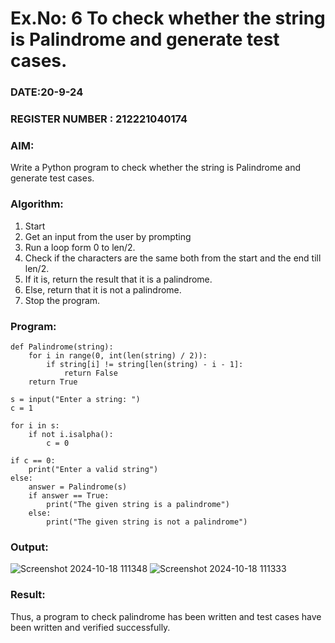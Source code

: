 # Ex.No: 6 To check whether the string is Palindrome and generate test cases.

### DATE:20-9-24                                                                            
### REGISTER NUMBER : 212221040174
### AIM: 
Write a Python program to check whether the string is Palindrome and generate test cases. 
### Algorithm:
1. Start
2. Get an input from the user by prompting 
3. Run a loop form 0 to len/2.
4. Check if the characters are the same both from the start and the end till len/2. 
5. If it is, return the result that it is a palindrome.
6. Else, return that it is not a palindrome. 
7. Stop the program.
### Program:

```
def Palindrome(string):
    for i in range(0, int(len(string) / 2)):
        if string[i] != string[len(string) - i - 1]:
            return False
    return True

s = input("Enter a string: ")
c = 1

for i in s:
    if not i.isalpha():
        c = 0

if c == 0:
    print("Enter a valid string")
else:
    answer = Palindrome(s)
    if answer == True:
        print("The given string is a palindrome")
    else:
        print("The given string is not a palindrome")

```










### Output:




![Screenshot 2024-10-18 111348](https://github.com/user-attachments/assets/e31b2eb8-8dad-407d-b2e1-c62b2d1e7813)
![Screenshot 2024-10-18 111333](https://github.com/user-attachments/assets/cc1e8719-9d14-4ce4-9e59-77466655403e)


### Result:
Thus, a program to check palindrome has been written and test cases have been written and verified successfully.

